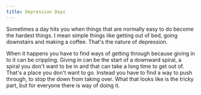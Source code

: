 ```yaml
---
title: Depression Days
---
```

Sometimes a day hits you when things that are normally easy to do become the hardest things. I mean simple things like getting out of bed, going downstairs and making a coffee. That's the nature of depression.

When it happens you have to find ways of getting through because giving in to it can be crippling. Giving in can be the start of a downward spiral, a spiral you don't want to be in and that can take a long time to get out of. That's a place you don't want to go. Instead you have to find a way to push through, to stop the down from taking over. What that looks like is the tricky part, but for everyone there is way of doing it.
